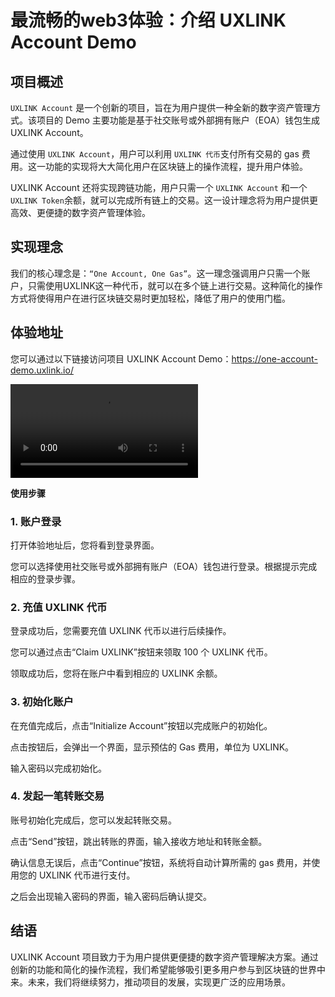 # 最流畅的web3体验：介绍 UXLINK Account Demo

## 项目概述
`UXLINK Account` 是一个创新的项目，旨在为用户提供一种全新的数字资产管理方式。该项目的 Demo 主要功能是基于社交账号或外部拥有账户（EOA）钱包生成 UXLINK Account。

通过使用 `UXLINK Account`，用户可以利用 `UXLINK 代币`支付所有交易的 gas 费用。这一功能的实现将大大简化用户在区块链上的操作流程，提升用户体验。

UXLINK Account 还将实现跨链功能，用户只需一个 `UXLINK Account` 和一个`UXLINK Token`余额，就可以完成所有链上的交易。这一设计理念将为用户提供更高效、更便捷的数字资产管理体验。

## 实现理念
我们的核心理念是：`“One Account, One Gas”`。这一理念强调用户只需一个账户，只需使用UXLINK这一种代币，就可以在多个链上进行交易。这种简化的操作方式将使得用户在进行区块链交易时更加轻松，降低了用户的使用门槛。


## 体验地址
您可以通过以下链接访问项目 UXLINK Account Demo：https://one-account-demo.uxlink.io/

<video controls src="../../public/video/UXLINK-Account-Demo.mp4" title="UXLINK Account Demo"></video>

**使用步骤**
### 1. 账户登录
打开体验地址后，您将看到登录界面。

您可以选择使用社交账号或外部拥有账户（EOA）钱包进行登录。根据提示完成相应的登录步骤。

### 2. 充值 UXLINK 代币
登录成功后，您需要充值 UXLINK 代币以进行后续操作。

您可以通过点击“Claim UXLINK”按钮来领取 100 个 UXLINK 代币。

领取成功后，您将在账户中看到相应的 UXLINK 余额。

### 3. 初始化账户
在充值完成后，点击“Initialize Account”按钮以完成账户的初始化。

点击按钮后，会弹出一个界面，显示预估的 Gas 费用，单位为 UXLINK。

输入密码以完成初始化。

### 4. 发起一笔转账交易
账号初始化完成后，您可以发起转账交易。

点击“Send”按钮，跳出转账的界面，输入接收方地址和转账金额。

确认信息无误后，点击“Continue”按钮，系统将自动计算所需的 gas 费用，并使用您的 UXLINK 代币进行支付。

之后会出现输入密码的界面，输入密码后确认提交。

## 结语
UXLINK Account 项目致力于为用户提供更便捷的数字资产管理解决方案。通过创新的功能和简化的操作流程，我们希望能够吸引更多用户参与到区块链的世界中来。未来，我们将继续努力，推动项目的发展，实现更广泛的应用场景。

